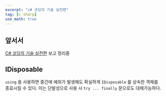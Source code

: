 ```yaml
---
excerpt: "c# 코딩의 기술 실전편"
tag: [c sharp]
use_math: true
---
```

## 앞서서

[C# 코딩의 기술 실전편](https://www.aladin.co.kr/shop/wproduct.aspx?ItemId=88531749) 보고 정리중


## IDisposable

```using``` 을 사용하면 중간에 예외가 발생해도 확실하게 ```IDisposable``` 를 상속한 객체를 종료시킬 수 있다. 이는 단발성으로 사용 시 ```try ... finally``` 문으로도 대체가능하다.

